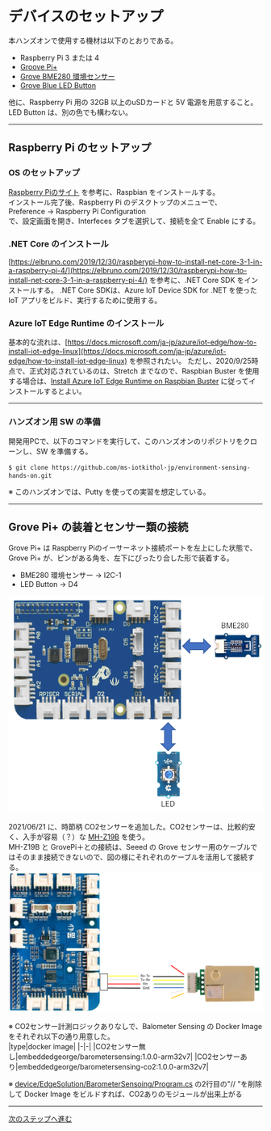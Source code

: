 # デバイスのセットアップ  
本ハンズオンで使用する機材は以下のとおりである。 
- Raspberry Pi 3 または 4 
- [Groove Pi+](https://jp.seeedstudio.com/GrovePi-p-2241.html) 
- [Grove BME280 環境センサー](https://jp.seeedstudio.com/Grove-Temp-Humi-Barometer-Sensor-BME280-p-495.html)
- [Grove Blue LED Button](https://www.seeedstudio.com/Grove-Blue-LED-Button.html)  

他に、Raspberry Pi 用の 32GB 以上のuSDカードと 5V 電源を用意すること。 
LED Button は、別の色でも構わない。

---
## Raspberry Pi のセットアップ  
### OS のセットアップ
[Raspberry Piのサイト](https://projects.raspberrypi.org/en/pathways/getting-started-with-raspberry-pi) を参考に、Raspbian をインストールする。  
インストール完了後、Raspberry Pi のデスクトップのメニューで、  
Preference → Raspberry Pi Configuration  
で、設定画面を開き、Interfeces タブを選択して、接続を全て Enable にする。

### .NET Core のインストール  
[https://elbruno.com/2019/12/30/raspberypi-how-to-install-net-core-3-1-in-a-raspberry-pi-4/](https://elbruno.com/2019/12/30/raspberypi-how-to-install-net-core-3-1-in-a-raspberry-pi-4/) を参考に、.NET Core SDK をインストールする。 
.NET Core SDKは、Azure IoT Device SDK for .NET を使った IoT アプリをビルド、実行するために使用する。 

### Azure IoT Edge Runtime のインストール 
基本的な流れは、[https://docs.microsoft.com/ja-jp/azure/iot-edge/how-to-install-iot-edge-linux](https://docs.microsoft.com/ja-jp/azure/iot-edge/how-to-install-iot-edge-linux) を参照されたい。 ただし、2020/9/25時点で、正式対応されているのは、Stretch までなので、Raspbian Buster を使用する場合は、[Install Azure IoT Edge Runtime on Raspbian Buster](https://dev.to/azure/azure-iot-edge-on-raspberry-pi-buster-plus-tips-for-raspberry-pi-4-22nn#installing-azure-iot-edge-on-raspbian-buster) に従ってインストールするとよい。 

---
### ハンズオン用 SW の準備  
開発用PCで、以下のコマンドを実行して、このハンズオンのリポジトリをクローンし、SW を準備する。 
 ```
 $ git clone https://github.com/ms-iotkithol-jp/environment-sensing-hands-on.git
 ```

※ このハンズオンでは、Putty を使っての実習を想定している。

-----------
## Grove Pi+ の装着とセンサー類の接続  
Grove Pi+ は Raspberry Piのイーサーネット接続ポートを左上にした状態で、Grove Pi+ が、ピンがある角を、左下にぴったり合した形で装着する。 
- BME280 環境センサー → I2C-1
- LED Button → D4  

![schematic](../images/device/connect-sensors.png)  

2021/06/21 に、時節柄 CO2センサーを追加した。CO2センサーは、比較的安く、入手が容易（？）な [MH-Z19B](https://www.winsen-sensor.com/d/files/MH-Z19B.pdf) を使う。  
MH-Z19B と GrovePi＋との接続は、Seeed の Grove センサー用のケーブルではそのまま接続できないので、図の様にそれぞれのケーブルを活用して接続する。  
![co2 sensor connect](../images/device/co2sensor-connect.svg)

※ CO2センサー計測ロジックありなしで、Balometer Sensing の Docker Image をそれぞれ以下の通り用意した。  
|type|docker image|
|-|-|
|CO2センサー無し|embeddedgeorge/barometersensing:1.0.0-arm32v7|
|CO2センサーあり|embeddedgeorge/barometersensing-co2:1.0.0-arm32v7|  

※ [device/EdgeSolution/BarometerSensoing/Program.cs](../device/EdgeSolution/BarometerSensoing/Program.cs) の2行目の"// "を削除して Docker Image をビルドすれば、CO2ありのモジュールが出来上がる    


---
[次のステップへ進む](IoTHub.md)
